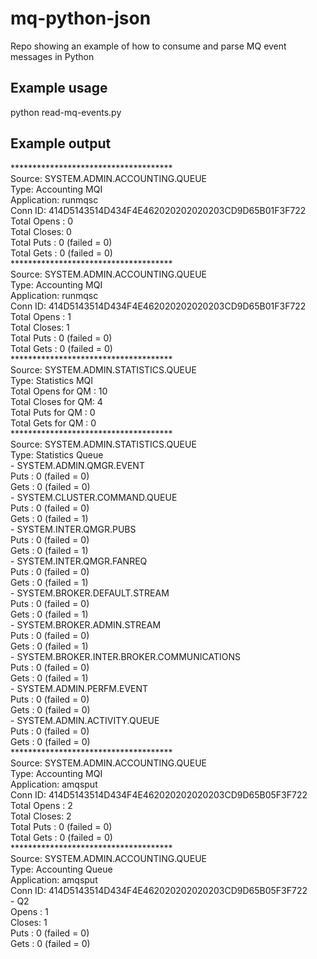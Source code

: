 # mq-python-json
Repo showing an example of how to consume and parse MQ event messages in Python

## Example usage
python read-mq-events.py

## Example output
\*\*\*\*\*\*\*\*\*\*\*\*\*\*\*\*\*\*\*\*\*\*\*\*\*\*\*\*\*\*\*\*\*\*\*\*\*  
Source: SYSTEM.ADMIN.ACCOUNTING.QUEUE  
Type: Accounting MQI  
Application: runmqsc  
Conn ID: 414D5143514D434F4E462020202020203CD9D65B01F3F722  
Total Opens : 0   
Total Closes: 0   
Total Puts : 0 (failed = 0)   
Total Gets : 0 (failed = 0)   
\*\*\*\*\*\*\*\*\*\*\*\*\*\*\*\*\*\*\*\*\*\*\*\*\*\*\*\*\*\*\*\*\*\*\*\*\*  
Source: SYSTEM.ADMIN.ACCOUNTING.QUEUE  
Type: Accounting MQI  
Application: runmqsc  
Conn ID: 414D5143514D434F4E462020202020203CD9D65B01F3F722   
Total Opens : 1  
Total Closes: 1  
Total Puts : 0 (failed = 0)  
Total Gets : 0 (failed = 0)  
\*\*\*\*\*\*\*\*\*\*\*\*\*\*\*\*\*\*\*\*\*\*\*\*\*\*\*\*\*\*\*\*\*\*\*\*\*  
Source: SYSTEM.ADMIN.STATISTICS.QUEUE  
Type: Statistics MQI  
Total Opens for QM : 10  
Total Closes for QM: 4  
Total Puts for QM : 0  
Total Gets for QM : 0  
\*\*\*\*\*\*\*\*\*\*\*\*\*\*\*\*\*\*\*\*\*\*\*\*\*\*\*\*\*\*\*\*\*\*\*\*\*  
Source: SYSTEM.ADMIN.STATISTICS.QUEUE  
Type: Statistics Queue  
\- SYSTEM.ADMIN.QMGR.EVENT  
Puts : 0 (failed = 0)  
Gets : 0 (failed = 0)  
\- SYSTEM.CLUSTER.COMMAND.QUEUE  
Puts : 0 (failed = 0)  
Gets : 0 (failed = 1)  
\- SYSTEM.INTER.QMGR.PUBS  
Puts : 0 (failed = 0)  
Gets : 0 (failed = 1)  
\- SYSTEM.INTER.QMGR.FANREQ  
Puts : 0 (failed = 0)  
Gets : 0 (failed = 1)  
\- SYSTEM.BROKER.DEFAULT.STREAM  
Puts : 0 (failed = 0)  
Gets : 0 (failed = 1)  
\- SYSTEM.BROKER.ADMIN.STREAM  
Puts : 0 (failed = 0)  
Gets : 0 (failed = 1)  
\- SYSTEM.BROKER.INTER.BROKER.COMMUNICATIONS  
Puts : 0 (failed = 0)  
Gets : 0 (failed = 1)  
\- SYSTEM.ADMIN.PERFM.EVENT  
Puts : 0 (failed = 0)  
Gets : 0 (failed = 0)  
\- SYSTEM.ADMIN.ACTIVITY.QUEUE  
Puts : 0 (failed = 0)  
Gets : 0 (failed = 0)  
\*\*\*\*\*\*\*\*\*\*\*\*\*\*\*\*\*\*\*\*\*\*\*\*\*\*\*\*\*\*\*\*\*\*\*\*\*  
Source: SYSTEM.ADMIN.ACCOUNTING.QUEUE  
Type: Accounting MQI  
Application: amqsput  
Conn ID: 414D5143514D434F4E462020202020203CD9D65B05F3F722  
Total Opens : 2  
Total Closes: 2  
Total Puts : 0 (failed = 0)  
Total Gets : 0 (failed = 0)  
\*\*\*\*\*\*\*\*\*\*\*\*\*\*\*\*\*\*\*\*\*\*\*\*\*\*\*\*\*\*\*\*\*\*\*\*\*  
Source: SYSTEM.ADMIN.ACCOUNTING.QUEUE  
Type: Accounting Queue  
Application: amqsput  
Conn ID: 414D5143514D434F4E462020202020203CD9D65B05F3F722  
\- Q2  
Opens : 1  
Closes: 1  
Puts : 0 (failed = 0)  
Gets : 0 (failed = 0)  
